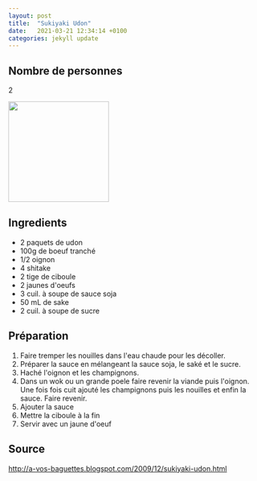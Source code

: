 ```yaml
---
layout: post
title:  "Sukiyaki Udon"
date:   2021-03-21 12:34:14 +0100
categories: jekyll update
---
```


## Nombre de personnes
2

<img src="https://user-images.githubusercontent.com/32293385/111903121-efc2e780-8a40-11eb-9c19-15264d96e095.jpg" width="200">

## Ingredients

- 2 paquets de udon
- 100g de boeuf tranché
- 1/2 oignon
- 4 shitake
- 2 tige de ciboule
- 2 jaunes d'oeufs
- 3 cuil. à soupe de sauce soja
- 50 mL de sake
- 2 cuil. à soupe de sucre

## Préparation

1. Faire tremper les nouilles dans l'eau chaude pour les décoller.
2. Préparer la sauce en mélangeant la sauce soja, le saké et le sucre.
3. Haché l'oignon et les champignons.
4. Dans un wok ou un grande poele faire revenir la viande puis l'oignon. Une fois fois cuit ajouté les champignons puis les nouilles et enfin la sauce. Faire revenir.
5. Ajouter la sauce
6. Mettre la ciboule à la fin
7. Servir avec un jaune d'oeuf

## Source
http://a-vos-baguettes.blogspot.com/2009/12/sukiyaki-udon.html
